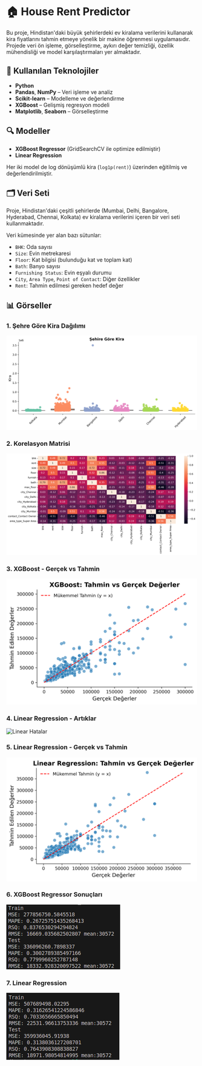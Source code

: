 # 🏠 House Rent Predictor

Bu proje, Hindistan'daki büyük şehirlerdeki ev kiralama verilerini kullanarak kira fiyatlarını tahmin etmeye yönelik bir makine öğrenmesi uygulamasıdır. Projede veri ön işleme, görselleştirme, aykırı değer temizliği, özellik mühendisliği ve model karşılaştırmaları yer almaktadır.

## 🚀 Kullanılan Teknolojiler

- **Python**
- **Pandas**, **NumPy** – Veri işleme ve analiz
- **Scikit-learn** – Modelleme ve değerlendirme
- **XGBoost** – Gelişmiş regresyon modeli
- **Matplotlib**, **Seaborn** – Görselleştirme

## 🔍 Modeller

- **XGBoost Regressor** (GridSearchCV ile optimize edilmiştir)
- **Linear Regression**

Her iki model de log dönüşümlü kira (`log1p(rent)`) üzerinden eğitilmiş ve değerlendirilmiştir.

## 🗂️ Veri Seti

Proje, Hindistan'daki çeşitli şehirlerde (Mumbai, Delhi, Bangalore, Hyderabad, Chennai, Kolkata) ev kiralama verilerini içeren bir veri seti kullanmaktadır.

Veri kümesinde yer alan bazı sütunlar:

- `BHK`: Oda sayısı  
- `Size`: Evin metrekaresi  
- `Floor`: Kat bilgisi (bulunduğu kat ve toplam kat)  
- `Bath`: Banyo sayısı  
- `Furnishing Status`: Evin eşyalı durumu  
- `City`, `Area Type`, `Point of Contact`: Diğer özellikler  
- `Rent`: Tahmin edilmesi gereken hedef değer  


## 📊 Görseller

### 1. Şehre Göre Kira Dağılımı
![Şehre Göre Kira](https://github.com/Ugurhandasdemir/HouseRentPredictor/blob/main/plots/01_city_rent_distribution.png)

### 2. Korelasyon Matrisi
![Korelasyon Matrisi](https://github.com/Ugurhandasdemir/HouseRentPredictor/blob/main/plots/02_correlation_heatmap.png)

### 3. XGBoost - Gerçek vs Tahmin
![XGBoost Tahmin](https://github.com/Ugurhandasdemir/HouseRentPredictor/blob/main/plots/03_xgboost_predicted_vs_actual.png)

### 4. Linear Regression - Artıklar
![Linear Hatalar](github.com/Ugurhandasdemir/HouseRentPredictor/blob/main/plots/04_linear_regression_residuals.png)

### 5. Linear Regression - Gerçek vs Tahmin
![Linear Tahmin](https://github.com/Ugurhandasdemir/HouseRentPredictor/blob/main/plots/05_linear_regression_predicted_vs_actual.png)

### 6. XGBoost Regressor Sonuçları
![XGBoost](https://github.com/Ugurhandasdemir/HouseRentPredictor/blob/main/plots/XGBoost%20Regressor%20Sonu%C3%A7lar%C4%B1.png)

### 7. Linear Regression
![Linear](https://github.com/Ugurhandasdemir/HouseRentPredictor/blob/main/plots/Linear%20Regression.png)

